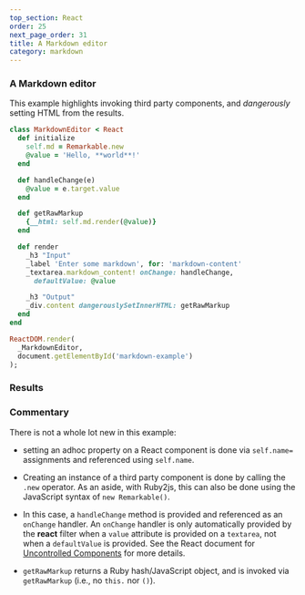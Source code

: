 ```yaml
---
top_section: React
order: 25
next_page_order: 31
title: A Markdown editor
category: markdown
---
```


### A Markdown editor

This example highlights invoking third party components, and *dangerously*
setting HTML from the results.

<div data-controller="combo" data-options='{
  "eslevel": 2020,
  "filters": ["react"]
}'></div>

```ruby
class MarkdownEditor < React
  def initialize
    self.md = Remarkable.new
    @value = 'Hello, **world**!'
  end

  def handleChange(e)
    @value = e.target.value
  end

  def getRawMarkup
    {__html: self.md.render(@value)}
  end

  def render
    _h3 "Input"
    _label 'Enter some markdown', for: 'markdown-content'
    _textarea.markdown_content! onChange: handleChange,
      defaultValue: @value

    _h3 "Output"
    _div.content dangerouslySetInnerHTML: getRawMarkup
  end
end

ReactDOM.render(
  _MarkdownEditor,
  document.getElementById('markdown-example')
);
```

### Results

<template id="markdown-template">
  <style>textarea {display: block; width: 100%}</style>
  <div id="markdown-example"></div>
</template>

<div data-controller="eval" data-html="#markdown-template"></div>

### Commentary

There is not a whole lot new in this example:

 * setting an adhoc property on a React component is done via `self.name=`
   assignments and referenced using `self.name`.

 * Creating an instance of a third party component is done by calling the
   `.new` operator.  As an aside, with Ruby2js, this can also be done using
   the JavaScript syntax of `new Remarkable()`.

 * In this case, a `handleChange` method is provided and referenced as an
   `onChange` handler.  An `onChange` handler is only automatically provided
   by the **react** filter when a `value` attribute is provided on a
   `textarea`, not when a `defaultValue` is provided.  See the React document
   for
   [Uncontrolled Components](https://reactjs.org/docs/uncontrolled-components.html)
   for more details.

 * `getRawMarkup` returns a Ruby hash/JavaScript object, and is invoked via
   `getRawMarkup` (i.e., no `this.` nor `()`).
